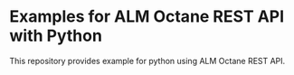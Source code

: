 # Examples for ALM Octane REST API with Python
This repository provides example for python using ALM Octane REST API.

